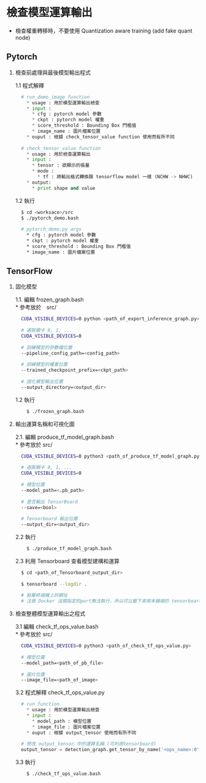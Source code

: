 # 檢查模型運算輸出

* 檢查權重轉移時，不要使用 Quantization aware training (add fake quant node)

## Pytorch  

1. 檢查前處理與最後模型輸出程式  

    1.1 程式解釋   
    ```python
      # run_demo_image function
        * usage : 用於模型運算輸出檢查
        * input :
          * cfg : pytorch model 參數
          * ckpt : pytorch model 權重
          * score_threshold : Bounding Box 門檻值
          * image_name : 圖片檔案位置
        * ouput : 根據 check_tensor_value function 使用而有所不同
      
      # check_tensor_value function
        * usage : 用於檢查運算輸出
        * input : 
          * tensor : 欲顯示的張量
          * mode : 
            * tf : 將輸出格式轉換跟 tensorflow model 一樣 (NCHW -> NHWC)
        * output:
          * print shape and value 
    ```  
    
    1.2 執行  
    ```bash
      $ cd <worksace>/src
      $ ./pytorch_demo.bash
      
      # pytorch_demo.py args
        * cfg : pytorch model 參數
        * ckpt : pytorch model 權重
        * score_threshold : Bounding Box 門檻值
        * image_name : 圖片檔案位置
    ```
    
## TensorFlow  

1. 固化模型  

    1.1. 編輯 frozen_graph.bash  
        * 參考放於　src/
    ```bash
      CUDA_VISIBLE_DEVICES=0 python <path_of_export_inference_graph.py>
        
      # 選取顯卡 0, 1, ...
      CUDA_VISIBLE_DEVICES=0
      
      # 訓練模型的參數檔位置
      --pipeline_config_path=<config_path>
        
      # 訓練模型的權重位置
      --trained_checkpoint_prefix=<ckpt_path>
        
      # 固化模型輸出位置
      --output_directory=<output_dir>
    ```
    
    1.2 執行　　
    ```bash
        $ ./frozen_graph.bash
    ```   
    
2. 輸出運算名稱和可視化圖  

    2.1. 編輯 produce_tf_model_graph.bash  
        * 參考放於 src/
    ```bash
      CUDA_VISIBLE_DEVICES=0 python3 <path_of_produce_tf_model_graph.py>
      
      # 選取顯卡 0, 1, ...
      CUDA_VISIBLE_DEVICES=0
      
      # 模型位置
      --model_path=<.pb_path>
      
      # 是否輸出 TensorBoard
      --save=<bool>
      
      # Tensorboard 輸出位置
      --output_dir=<output_dir>
    ```  
    
    2.2 執行　　
    ```bash
        $ ./produce_tf_model_graph.bash
    ```   
    
    2.3 利用 Tensorboard 查看模型建構和運算
    
    ```bash
      $ cd <path_of_Tensorboard_output_dir>
      
      $ tensorboard --logdir .
      
      # 點擊終端機上的網址
      # 注意 Docker 沒開指定的port無法執行，所以可以載下來用本機端的 tensorboard 觀看
    ```
    
3. 檢查整體模型運算輸出之程式  

    3.1 編輯 check_tf_ops_value.bash  
        * 參考放於 src/
    ```bash
      CUDA_VISIBLE_DEVICES=0 python3 <path_of_check_tf_ops_value.py>
      
      # 模型位置
      --model_path=<path_of_pb_file>
      
      # 圖片位置
      --image_file=<path_of_image>
    
    ```  
    
    3.2 程式解釋 check_tf_ops_value.py  
    
    ```python
      # run function
        * usage : 用於模型運算輸出檢查
        * input :
          * model_path : 模型位置
          * image_file : 圖片檔案位置
        * ouput : 根據 output_tensor 使用而有所不同
      
      # 修改 output_tensor 中的運算名稱 (可利用tensorboard)
      output_tensor = detection_graph.get_tensor_by_name('<ops_name>:0')
    ```  
    
    3.3 執行　　
    ```bash
        $ ./check_tf_ops_value.bash
    ``` 


